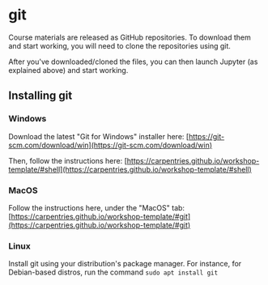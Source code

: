 # git

Course materials are released as GitHub repositories. To download them and start working, you will need to clone the repositories using git.

After you've downloaded/cloned the files, you can then launch Jupyter (as explained above) and start working.

## Installing git

### Windows

Download the latest "Git for Windows" installer here: [https://git-scm.com/download/win](https://git-scm.com/download/win)

Then, follow the instructions here: [https://carpentries.github.io/workshop-template/#shell](https://carpentries.github.io/workshop-template/#shell)

### MacOS

Follow the instructions here, under the "MacOS" tab: [https://carpentries.github.io/workshop-template/#git](https://carpentries.github.io/workshop-template/#git)

### Linux

Install git using your distribution's package manager. For instance, for Debian-based distros, run the command `sudo apt install git`
